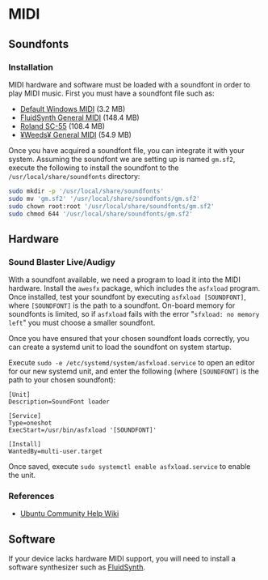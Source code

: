 # MIDI

## Soundfonts

### Installation

MIDI hardware and software must be loaded with a soundfont in order to play MIDI
music. First you must have a soundfont file such as:

* [Default Windows MIDI](https://musical-artifacts.com/artifacts/713)
  (3.2 MB)
* [FluidSynth General MIDI](https://member.keymusician.com/Member/FluidR3_GM/index.html)
  (148.4 MB)
* [Roland SC-55](https://archive.org/details/SC55EmperorGrieferus) (108.4 MB)
* [¥Weeds¥ General MIDI](http://www.simpilot.net/~richnagel/#downloads)
  (54.9 MB)

Once you have acquired a soundfont file, you can integrate it with your system.
Assuming the soundfont we are setting up is named `gm.sf2`, execute the
following to install the soundfont to the `/usr/local/share/soundfonts`
directory:

````````````````````````````````````````````````````````````````````````````` sh
sudo mkdir -p '/usr/local/share/soundfonts'
sudo mv 'gm.sf2' '/usr/local/share/soundfonts/gm.sf2'
sudo chown root:root '/usr/local/share/soundfonts/gm.sf2'
sudo chmod 644 '/usr/local/share/soundfonts/gm.sf2'
````````````````````````````````````````````````````````````````````````````````

## Hardware

### Sound Blaster Live/Audigy

With a soundfont available, we need a program to load it into the MIDI hardware.
Install the `awesfx` package, which includes the `asfxload` program. Once
installed, test your soundfont by executing `asfxload [SOUNDFONT]`, where
`[SOUNDFONT]` is the path to a soundfont. On-board memory for soundfonts is
limited, so if `asfxload` fails with the error "`sfxload: no memory left`" you
must choose a smaller soundfont.

Once you have ensured that your chosen soundfont loads correctly, you can create
a systemd unit to load the soundfont on system startup.

Execute `sudo -e /etc/systemd/system/asfxload.service` to open an editor for our
new systemd unit, and enter the following (where `[SOUNDFONT]` is the path to
your chosen soundfont):

```````````````````````````````````````````````````````````````````````` systemd
[Unit]
Description=SoundFont loader

[Service]
Type=oneshot
ExecStart=/usr/bin/asfxload '[SOUNDFONT]'

[Install]
WantedBy=multi-user.target
````````````````````````````````````````````````````````````````````````````````

Once saved, execute `sudo systemctl enable asfxload.service` to enable the unit.

### References

* [Ubuntu Community Help Wiki](https://help.ubuntu.com/community/Midi/HardwareSynthesisSetup)

## Software

If your device lacks hardware MIDI support, you will need to install a software
synthesizer such as [FluidSynth](http://fluidsynth.org).
